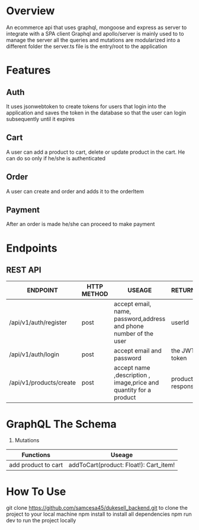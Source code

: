 # Overview
An ecommerce api that uses graphql, mongoose and express as server to integrate with a SPA client
Graphql and apollo/server is mainly used to to manage the server all the queries and mutations are modularized into a different folder
the server.ts file is the entry/root to the application
# Features
## Auth
It uses jsonwebtoken to create tokens for users that login into the application and saves the token in the database so that the user can login subsequently until it expires
## Cart
A user can add a product to cart, delete or update product in the cart. He can do so only if he/she is authenticated
## Order
A user can create and order and adds it to the orderItem
## Payment
After an order is made he/she can proceed to make payment

# Endpoints
## REST API


| ENDPOINT  | HTTP METHOD | USEAGE | RETURNS
| ------------- | ------------- | ------------- | ------------- |  
| /api/v1/auth/register  | post  | accept email, name, password,address and phone number of the user | userId
| /api/v1/auth/login | post | accept email and password | the JWT token
| /api/v1/products/create | post | accept name ,description , image,price and quantity for a product | product response

# GraphQL The Schema
1. Mutations

| Functions | Useage |
| ------------- | ------------- | 
| add product to cart | addToCart(product: Float!): Cart_item! |


# How To Use
git clone https://github.com/samcesa45/dukesell_backend.git to clone the project to your local machine
npm install to install all dependencies
npm run dev to run the project locally
